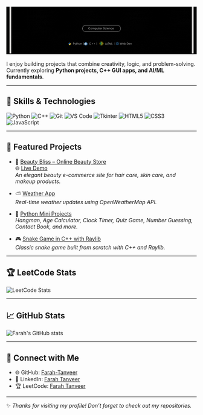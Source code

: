 <!-- Banner Image -->
<p align="center">
  <img src="banner.gif" alt="Farah Tanveer Banner" width="1000"/>
</p> 

I enjoy building projects that combine creativity, logic, and problem-solving.  
Currently exploring **Python projects, C++ GUI apps, and AI/ML fundamentals**.  

---

## 🚀 Skills & Technologies  

![Python](https://img.shields.io/badge/Python-3.x-blue?logo=python&logoColor=white)
![C++](https://img.shields.io/badge/C++-17-orange?logo=c%2B%2B&logoColor=white)
![Git](https://img.shields.io/badge/Git-F05032?logo=git&logoColor=white)
![VS Code](https://img.shields.io/badge/VS%20Code-0078d7?logo=visual-studio-code&logoColor=white)
![Tkinter](https://img.shields.io/badge/Tkinter-GUI-green)
![HTML5](https://img.shields.io/badge/HTML5-E34F26?style=for-the-badge&logo=html5&logoColor=white)
![CSS3](https://img.shields.io/badge/CSS3-1572B6?style=for-the-badge&logo=css3&logoColor=white)
![JavaScript](https://img.shields.io/badge/JavaScript-F7DF1E?style=for-the-badge&logo=javascript&logoColor=black)


---

## 📂 Featured Projects  

- 💄 [Beauty Bliss – Online Beauty Store](https://github.com/Farah-Tanveer/Beauty-Store-Website)  
  🌐 [Live Demo](https://farah-tanveer.github.io/Beauty-Store-Website/)  
  *An elegant beauty e-commerce site for hair care, skin care, and makeup products.*  

- ⛅ [Weather App](https://github.com/Farah-Tanveer/Weather-App)  
  *Real-time weather updates using OpenWeatherMap API.*  

- 🐍 [Python Mini Projects](https://github.com/Farah-Tanveer/Python-Projects)  
  *Hangman, Age Calculator, Clock Timer, Quiz Game, Number Guessing, Contact Book, and more.*  

- 🎮 [Snake Game in C++ with Raylib](https://github.com/Farah-Tanveer/Snake-Game)  
  *Classic snake game built from scratch with C++ and Raylib.*  

---

## 🏆 LeetCode Stats  

![LeetCode Stats](https://leetcard.jacoblin.cool/Fara_hTanveer?theme=dark&font=Roboto&ext=heatmap)

---

## 📈 GitHub Stats  

![Farah's GitHub stats](https://github-readme-stats.vercel.app/api?username=Farah-Tanveer&show_icons=true&theme=radical)

---

## 🤝 Connect with Me  

- 🌐 GitHub: [Farah-Tanveer](https://github.com/Farah-Tanveer)  
- 💼 LinkedIn: [Farah Tanveer](https://www.linkedin.com/in/farahtanveer/)  
- 🏆 LeetCode: [Farah Tanveer](https://leetcode.com/u/Fara_hTanveer/)  

---
✨ *Thanks for visiting my profile! Don’t forget to check out my repositories.*  

